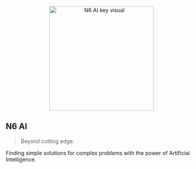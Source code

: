 <p align="center">
  <img src="https://github.com/n6ai/.github/assets/68379148/5e5acbf0-bed4-4af9-af94-cd9ffd909848" width="275" alt="N6 AI key visual">
</p>

## N6 AI

> Beyond cutting edge.

Finding simple solutions for complex problems with the power of Artificial Intelligence.
